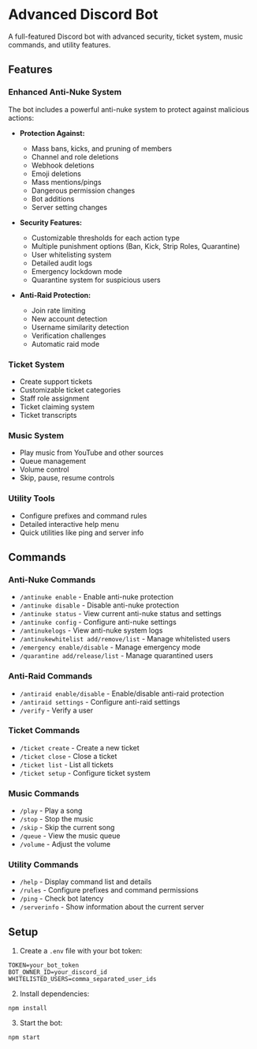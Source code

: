 # Advanced Discord Bot

A full-featured Discord bot with advanced security, ticket system, music commands, and utility features.

## Features

### Enhanced Anti-Nuke System
The bot includes a powerful anti-nuke system to protect against malicious actions:

- **Protection Against:**
  - Mass bans, kicks, and pruning of members
  - Channel and role deletions
  - Webhook deletions
  - Emoji deletions
  - Mass mentions/pings
  - Dangerous permission changes
  - Bot additions
  - Server setting changes

- **Security Features:**
  - Customizable thresholds for each action type
  - Multiple punishment options (Ban, Kick, Strip Roles, Quarantine)
  - User whitelisting system
  - Detailed audit logs
  - Emergency lockdown mode
  - Quarantine system for suspicious users

- **Anti-Raid Protection:**
  - Join rate limiting
  - New account detection
  - Username similarity detection
  - Verification challenges
  - Automatic raid mode

### Ticket System
- Create support tickets
- Customizable ticket categories
- Staff role assignment
- Ticket claiming system
- Ticket transcripts

### Music System
- Play music from YouTube and other sources
- Queue management
- Volume control
- Skip, pause, resume controls

### Utility Tools
- Configure prefixes and command rules
- Detailed interactive help menu
- Quick utilities like ping and server info

## Commands

### Anti-Nuke Commands
- `/antinuke enable` - Enable anti-nuke protection
- `/antinuke disable` - Disable anti-nuke protection
- `/antinuke status` - View current anti-nuke status and settings
- `/antinuke config` - Configure anti-nuke settings
- `/antinukelogs` - View anti-nuke system logs
- `/antinukewhitelist add/remove/list` - Manage whitelisted users
- `/emergency enable/disable` - Manage emergency mode
- `/quarantine add/release/list` - Manage quarantined users

### Anti-Raid Commands
- `/antiraid enable/disable` - Enable/disable anti-raid protection
- `/antiraid settings` - Configure anti-raid settings
- `/verify` - Verify a user

### Ticket Commands
- `/ticket create` - Create a new ticket
- `/ticket close` - Close a ticket
- `/ticket list` - List all tickets
- `/ticket setup` - Configure ticket system

### Music Commands
- `/play` - Play a song
- `/stop` - Stop the music
- `/skip` - Skip the current song
- `/queue` - View the music queue
- `/volume` - Adjust the volume

### Utility Commands
- `/help` - Display command list and details
- `/rules` - Configure prefixes and command permissions
- `/ping` - Check bot latency
- `/serverinfo` - Show information about the current server

## Setup
1. Create a `.env` file with your bot token:
```
TOKEN=your_bot_token
BOT_OWNER_ID=your_discord_id
WHITELISTED_USERS=comma_separated_user_ids
```

2. Install dependencies:
```
npm install
```

3. Start the bot:
```
npm start
``` 